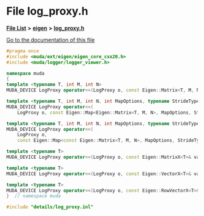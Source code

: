 

# File log\_proxy.h

[**File List**](files.md) **>** [**eigen**](dir_373cdbe7548ceaaa1c4b365fecb08d35.md) **>** [**log\_proxy.h**](log__proxy_8h.md)

[Go to the documentation of this file](log__proxy_8h.md)


```C++
#pragma once
#include <muda/ext/eigen/eigen_core_cxx20.h>
#include <muda/logger/logger_viewer.h>

namespace muda
{
template <typename T, int M, int N>
MUDA_DEVICE LogProxy operator<<(LogProxy o, const Eigen::Matrix<T, M, N>& val);

template <typename T, int M, int N, int MapOptions, typename StrideType>
MUDA_DEVICE LogProxy operator<<(
    LogProxy o, const Eigen::Map<Eigen::Matrix<T, M, N>, MapOptions, StrideType>& val);

template <typename T, int M, int N, int MapOptions, typename StrideType>
MUDA_DEVICE LogProxy operator<<(
    LogProxy o,
    const Eigen::Map<const Eigen::Matrix<T, M, N>, MapOptions, StrideType>& val);

template <typename T>
MUDA_DEVICE LogProxy operator<<(LogProxy o, const Eigen::MatrixX<T>& val);

template <typename T>
MUDA_DEVICE LogProxy operator<<(LogProxy o, const Eigen::VectorX<T>& val);

template <typename T>
MUDA_DEVICE LogProxy operator<<(LogProxy o, const Eigen::RowVectorX<T>& val);
}  // namespace muda

#include "details/log_proxy.inl"
```


